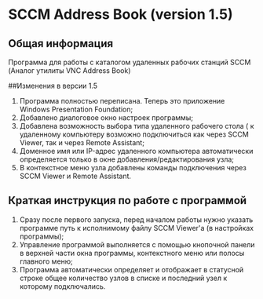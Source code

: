 # SCCM Address Book (version 1.5)
## Общая информация

Программа для работы с каталогом удаленных рабочих станций SCCM
(Аналог утилиты VNC Address Book)

##Изменения в версии 1.5

1. Программа полностью переписана. Теперь это приложение Windows Presentation Foundation;
2. Добавлено диалоговое окно настроек программы;
3. Добавлена возможность выбора типа удаленного рабочего стола ( к удаленному компьютеру 
   возможно подключиться как через SCCM Viewer, так и через Remote Assistant;
4. Доменное имя или IP-адрес удаленного компьютера автоматически определяется только
   в окне добавления/редактирования узла;
5. В контекстное меню узла добавлены команды подключения через SCCM Viewer и Remote Assistant.

## Краткая инструкция по работе с программой

1. Сразу после первого запуска, перед началом работы нужно указать
   программе путь к исполнимому файлу SCCM Viewer'а (в настройках программы);
2. Управление программой выполняется с помощью кнопочной панели
   в верхней части окна программы, контекстного меню или полосы главного меню;
3. Программа автоматически определяет и отображает в статусной строке общее количество узлов
   в списке и последний узел к которому подключались.
